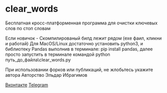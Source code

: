 # clear_words
Бесплатная кросс-платформенная программа для очистки ключевых слов по стоп словам

Если новичок - Скомпилированый билд лежит рядом (exe фаил, кликни и работай)
Для MacOS/Linux достаточно установить python3, и библиотеку Pandas выполнив в терминале: pip install pandas, далее просто запустить в терминале командой python путь_до_файла\clear_words.py

При использовании форков или публикаций, не жлобьтесь укажите автора
Авторство Эльдар Ибрагимов

[Вконтакте](https://vk.com/mr.crutch)
[Telegram](https://t.me/God_SMM)
